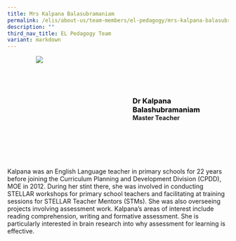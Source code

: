 ```yaml
---
title: Mrs Kalpana Balasubramaniam
permalink: /elis/about-us/team-members/el-pedagogy/mrs-kalpana-balasubramaniam/
description: ""
third_nav_title: EL Pedagogy Team
variant: markdown
---
```

<div class="flex">
	<div class="imgCrop">
		<img src="/images/Team%20Members/Kalpana_Use%20for%20website.jpg" class="m-0"></div>
		<div class="flex-col">
		<h3 class="m-0 font-bold">Dr Kalpana Balashubramaniam</h3>
		<strong>Master Teacher</strong>
	</div>
	</div>

<style>
	.font-bold {
		font-weight: bold;
		color: black !important;
		width: min-content;
	}
	.m-0 {
		margin: 0 !important;
	}
	.flex {
		display: flex;
		justify-content: center;
		align-items: center; 
		gap: 20px;
		flex-wrap: wrap;
	}
.imgCrop {
    width: 200px !important;
    aspect-ratio: 5/6;
	overflow: hidden;
}
	.flex-col {
		display: flex;
		flex-direction: column;
	}
</style>
		 
Kalpana was an English Language teacher in primary schools for 22 years before joining the Curriculum Planning and Development Division (CPDD), MOE in 2012. During her stint there, she was involved in conducting STELLAR workshops for primary school teachers and facilitating at training sessions for STELLAR Teacher Mentors (STMs). She was also overseeing projects involving assessment work. Kalpana’s areas of interest include reading comprehension, writing and formative assessment. She is particularly interested in brain research into why assessment for learning is effective.